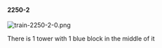#### 2250-2
![train-2250-2-0.png](https://github.com/lil-lab/nlvr/raw/master/nlvr/train/images/44/train-2250-2-0.png "train-2250-2-0.png")

There is 1 tower with 1 blue block in the middle of it